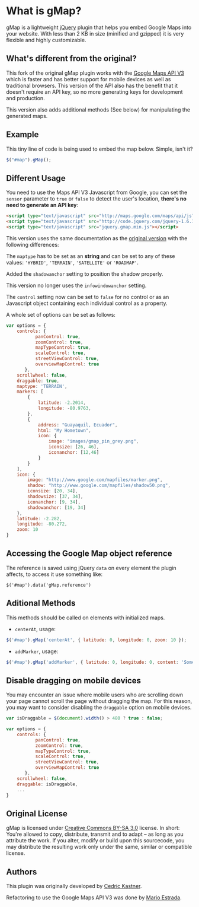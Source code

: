# What is gMap?

gMap is a lightweight [jQuery](http://www.jquery.com) plugin that helps you embed Google Maps into your website. With less than 2 KB in size (minified and gzipped) it is very flexible and highly customizable.

## What's different from the original?

This fork of the original gMap plugin works with the [Google Maps API V3](http://code.google.com/apis/maps/documentation/javascript/) which is faster and has better support for mobile devices as well as traditional browsers. This version of the API also has the benefit that it doesn't require an API key, so no more generating keys for development and production.

This version also adds additional methods (See below) for manipulating the generated maps.

## Example

This tiny line of code is being used to embed the map below. Simple, isn't it?

```javascript
$("#map").gMap();
```

## Different Usage

You need to use the Maps API V3 Javascript from Google, you can set the `sensor` parameter to `true` or `false` to detect the user's location, **there's no need to generate an API key**:

```html
<script type="text/javascript" src="http://maps.google.com/maps/api/js?sensor=true"></script>
<script type="text/javascript" src="http://code.jquery.com/jquery-1.6.1.min.js"></script>
<script type="text/javascript" src="jquery.gmap.min.js"></script>
```

This version uses the same documentation as the [original version](http://gmap.nurtext.de/documentation.html) with the following differences:

The `maptype` has to be set as an **string** and can be set to any of these values: `'HYBRID'`, `'TERRAIN'`, `'SATELLITE'` or `'ROADMAP'`.

Added the `shadowanchor` setting to position the shadow properly.

This version no longer uses the `infowindowanchor` setting.

The `control` setting now can be set to `false` for no control or as an Javascript object containing each individual control as a property.

A whole set of options can be set as follows:

```javascript
var options = {
	controls: {
           panControl: true,
           zoomControl: true,
           mapTypeControl: true,
           scaleControl: true,
           streetViewControl: true,
           overviewMapControl: true
       },
	scrollwheel: false,
	draggable: true,
	maptype: 'TERRAIN',
	markers: [
		{
			latitude: -2.2014,
			longitude: -80.9763,
		},
        {
			address: "Guayaquil, Ecuador",
			html: "My Hometown",
			icon: {
				image: "images/gmap_pin_grey.png",
				iconsize: [26, 46],
				iconanchor: [12,46]
			}
		}
	],
	icon: {
		image: "http://www.google.com/mapfiles/marker.png",
		shadow: "http://www.google.com/mapfiles/shadow50.png",
		iconsize: [20, 34],
		shadowsize: [37, 34],
		iconanchor: [9, 34],
		shadowanchor: [19, 34]
	},
	latitude: -2.282,
	longitude: -80.272,
	zoom: 10
}
```

## Accessing the Google Map object reference

The reference is saved using jQuery `data` on every element the plugin affects, to access it use something like:

`$('#map').data('gMap.reference')`

## Aditional Methods

This methods should be called on elements with initialized maps.

* `centerAt`, usage:

```javascript
$('#map').gMap('centerAt', { latitude: 0, longitude: 0, zoom: 10 });
```
* `addMarker`, usage:

```javascript
$('#map').gMap('addMarker', { latitude: 0, longitude: 0, content: 'Some HTML content' });
```

## Disable dragging on mobile devices
You may encounter an issue where mobile users who are scrolling down your page cannot scroll the page without dragging the map. For this reason, you may want to consider disabling the `draggable` option on mobile devices.

```javascript
var isDraggable = $(document).width() > 480 ? true : false;

var options = {
	controls: {
           panControl: true,
           zoomControl: true,
           mapTypeControl: true,
           scaleControl: true,
           streetViewControl: true,
           overviewMapControl: true
       },
	scrollwheel: false,
	draggable: isDraggable,
	...
}
```

## Original License

gMap is licensed under [Creative Commons BY-SA 3.0](http://creativecommons.org/licenses/by-sa/3.0/) license. In short: You're allowed to copy, distribute, transmit and to adapt – as long as you attribute the work. If you alter, modify or build upon this sourcecode, you may distribute the resulting work only under the same, similar or compatible license.

## Authors

This plugin was originally developed by [Cedric Kastner](http://gmap.nurtext.de/).

Refactoring to use the Google Maps API V3 was done by [Mario Estrada](http://mario.ec).
